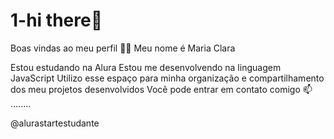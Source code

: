 # 1-hi there👋
Boas vindas ao meu perfil 💙💙
Meu nome é Maria Clara 

Estou estudando na Alura
Estou me desenvolvendo na linguagem JavaScript
Utilizo esse espaço para minha organização e compartilhamento dos meu projetos desenvolvidos
Você pode entrar em contato comigo 📫
........

@alurastartestudante

